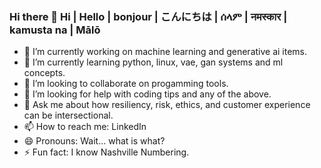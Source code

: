 ### Hi there 👋 Hi | Hello | bonjour | こんにちは | ሰላም | नमस्कार | kamusta na | Mālō



- 🔭 I’m currently working on machine learning and generative ai items.
- 🌱 I’m currently learning python, linux, vae, gan systems and ml concepts.
- 👯 I’m looking to collaborate on progamming tools.
- 🤔 I’m looking for help with coding tips and any of the above.
- 💬 Ask me about how resiliency, risk, ethics, and customer experience can be intersectional.
- 📫 How to reach me: LinkedIn
- 😄 Pronouns: Wait... what is what?
- ⚡ Fun fact: I know Nashville Numbering.


